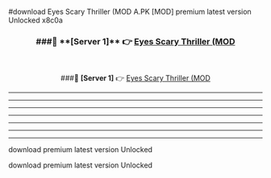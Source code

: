 #download Eyes Scary Thriller (MOD A.PK [MOD] premium latest version Unlocked x8c0a 



<div align="center">
<h3>###🔹 **[Server 1]** 👉 <a href="https://download1apk.web.app/">Eyes Scary Thriller (MOD</a></h3><br>


###🔹 **[Server 1]** 👉 <a href="https://download1apk.web.app/">Eyes Scary Thriller (MOD</a></h3>
</div>



----------------------------------------------------------

----------------------------------------------------------

----------------------------------------------------------

----------------------------------------------------------

----------------------------------------------------------

----------------------------------------------------------

----------------------------------------------------------

download premium latest version Unlocked

download premium latest version Unlocked
